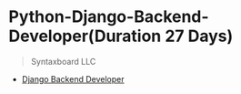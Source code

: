 # Python-Django-Backend-Developer(Duration 27 Days)
> Syntaxboard LLC

* [Django Backend Developer](https://github.com/syntaxboard/training/blob/main/Python-Django-Backend-Developer-training.md)
